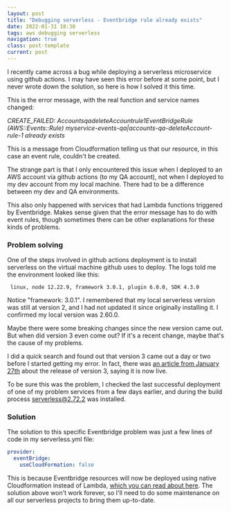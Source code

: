 ```yaml
---
layout: post
title: "Debugging serverless - Eventbridge rule already exists"
date: 2022-01-31 18:30
tags: aws debugging serverless
navigation: true
class: post-template
current: post
---
```


I recently came across a bug while deploying a serverless microservice using github actions. I may have seen this error before at some point, but I never wrote down the solution, so here is how I solved it this time.

This is the error message, with the real function and service names changed:

<em>CREATE_FAILED: AccountsqadeleteAccountrule1EventBridgeRule (AWS::Events::Rule)
myservice-events-qa|accounts-qa-deleteAccount-rule-1 already exists</em>

This is a message from Cloudformation telling us that our resource, in this case an event rule, couldn't be created.

The strange part is that I only encountered this issue when I deployed to an AWS account via github actions (to my QA account), not when I deployed to my dev account from my local machine. There had to be a difference between my dev and QA environments.

This also only happened with services that had Lambda functions triggered by Eventbridge. Makes sense given that the error message has to do with event rules, though sometimes there can be other explanations for these kinds of problems.

### Problem solving

One of the steps involved in github actions deployment is to install serverless on the virtual machine github uses to deploy. The logs told me the environment looked like this:

` linux, node 12.22.9, framework 3.0.1, plugin 6.0.0, SDK 4.3.0`

Notice "framework: 3.0.1". I remembered that my local serverless version was still at version 2, and I had not updated it since originally installing it. I confirmed my local version was 2.60.0.

Maybe there were some breaking changes since the new version came out. But when did version 3 even come out? If it's a recent change, maybe that's the cause of my problems.

I did a quick search and found out that version 3 came out a day or two before I started getting my error. In fact, there was [an article from January 27th](https://www.serverless.com/blog/serverless-framework-v3-is-live) about the release of version 3, saying it is now live.

To be sure this was the problem, I checked the last successful deployment of one of my problem services from a few days earlier, and during the build process serverless@2.72.2 was installed.

### Solution

The solution to this specific Eventbridge problem was just a few lines of code in my serverless.yml file:

```yml
provider:
  eventBridge:
    useCloudFormation: false
```

This is because Eventbridge resources will now be deployed using native Cloudformation instead of Lambda, [which you can read about here](https://www.serverless.com/framework/docs/deprecations#aws-eventbridge-lambda-event-triggers). The solution above won't work forever, so I'll need to do some maintenance on all our serverless projects to bring them up-to-date.
